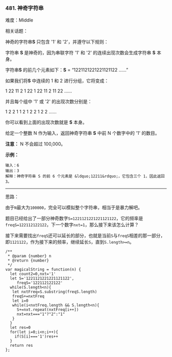 ### 481. 神奇字符串

难度：Middle

相关话题：

神奇的字符串**S** 只包含 '1' 和 '2'，并遵守以下规则：



字符串 **S**  是神奇的，因为串联字符 '1' 和 '2' 的连续出现次数会生成字符串 **S**  本身。



字符串**S** 的前几个元素如下：**S** = &ldquo;1221121221221121122 ......&rdquo;



如果我们将**S**  中连续的 1 和 2 进行分组，它将变成：



1 22 11 2 1 22 1 22 11 2 11 22 ......



并且每个组中 '1' 或 '2' 的出现次数分别是：



1 2 2 1 1 2 1 2 2 1 2 2 ......



你可以看到上面的出现次数就是 **S**  本身。



给定一个整数 N 作为输入，返回神奇字符串 **S** 中前 N 个数字中的 '1' 的数目。



**注意：** N 不会超过 100,000。



**示例：** 



```
输入：6
输出：3
解释：神奇字符串 S 的前 6 个元素是 &ldquo;12211&rdquo;，它包含三个 1，因此返回 3。
```







-----

思路：

由于`N`最大为`100000`，完全可以模拟整个字符串，相当于是暴力解吧。

题目已经给出了一部分神奇数字`S=1221121221221121122`，它的频率是`freqS=122112122122`，下一个数字`nxt=1`，那么接下来该怎么计算？

接下来需要找出`freqS`还可以延长的部分，也就是当前`S`与`freqS`相差的那一部分，即`1121122`，作为接下来的频率，继续延长`S`，直到`S.length>=n`。


```
/**
 * @param {number} n
 * @return {number}
 */
var magicalString = function(n) {
  let count2=0,nxt='1'
  let S='1221121221221121122',
     freqS='122112122122'
  while(S.length<n){
   let nxtFreq=S.substring(freqS.length)
   freqS+=nxtFreq
   let i=0
   while(i<nxtFreq.length && S.length<n){
     S+=nxt.repeat(nxtFreq[i++])
     nxt=nxt==="1"?"2":"1"
   }
  }
  let res=0
  for(let i=0;i<n;i++){
    if(S[i]==='1')res++
  }
  return res
};
```

